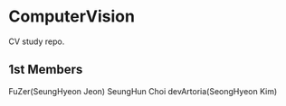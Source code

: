 # ComputerVision
CV study repo.  
## 1st Members
FuZer(SeungHyeon Jeon)
SeungHun Choi
devArtoria(SeongHyeon Kim)

